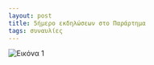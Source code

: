 ```yaml
---
layout: post
title: 5ήμερο εκδηλώσεων στο Παράρτημα
tags: συναυλίες
---
```


![Εικόνα 1](https://chief.github.io/public/images/lives/06-03-2010.jpg)
